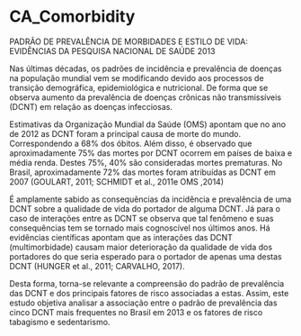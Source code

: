 # CA_Comorbidity

PADRÃO DE PREVALÊNCIA DE MORBIDADES E ESTILO DE VIDA: EVIDÊNCIAS DA PESQUISA NACIONAL DE SAÚDE 2013

Nas últimas décadas, os padrões de incidência e prevalência de doenças na população
mundial vem se modificando devido aos processos de transição demográfica, epidemiológica
e nutricional. De forma que se observa aumento da prevalência de doenças crônicas não
transmissíveis (DCNT) em relação as doenças infecciosas.

Estimativas da Organização Mundial da Saúde (OMS) apontam que no ano de 2012 as
DCNT foram a principal causa de morte do mundo. Correspondendo a 68% dos óbitos. Além
disso, é observado que aproximadamente 75% das mortes por DCNT ocorrem em países de
baixa e média renda. Destes 75%, 40% são consideradas mortes prematuras. No Brasil,
aproximadamente 72% das mortes foram atribuídas as DCNT em 2007 (GOULART, 2011;
SCHMIDT et al., 2011e OMS ,2014)

É amplamente sabido as consequências da incidência e prevalência de uma DCNT
sobre a qualidade de vida do portador de alguma DCNT. Já para o caso de interações entre as
DCNT se observa que tal fenômeno e suas consequências tem se tornado mais cognoscível
nos últimos anos. Há evidências científicas apontam que as interações das DCNT
(multimorbidade) causam maior deterioração da qualidade de vida dos portadores do que seria
esperado para o portador de apenas uma destas DCNT (HUNGER et al., 2011; CARVALHO,
2017).

Desta forma, torna-se relevante a compreensão do padrão de prevalência das DCNT e
dos principais fatores de risco associadas a estas. Assim, este estudo objetiva analisar a
associação entre o padrão de prevalência das cinco DCNT mais frequentes no Brasil em 2013
e os fatores de risco tabagismo e sedentarismo.
